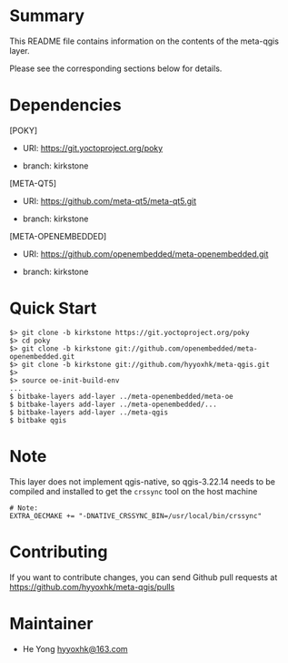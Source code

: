 # Summary

This README file contains information on the contents of the meta-qgis layer.

Please see the corresponding sections below for details.

# Dependencies

[POKY]

- URI: https://git.yoctoproject.org/poky

- branch: kirkstone

[META-QT5]

- URI: https://github.com/meta-qt5/meta-qt5.git

- branch: kirkstone

[META-OPENEMBEDDED]

- URI: https://github.com/openembedded/meta-openembedded.git

- branch: kirkstone

# Quick Start

```shell
$> git clone -b kirkstone https://git.yoctoproject.org/poky
$> cd poky
$> git clone -b kirkstone git://github.com/openembedded/meta-openembedded.git
$> git clone -b kirkstone git://github.com/hyyoxhk/meta-qgis.git
$>
$> source oe-init-build-env
...
$ bitbake-layers add-layer ../meta-openembedded/meta-oe
$ bitbake-layers add-layer ../meta-openembedded/...
$ bitbake-layers add-layer ../meta-qgis
$ bitbake qgis
```

# Note

This layer does not implement qgis-native, so qgis-3.22.14 needs to be compiled and installed to get the `crssync` tool on the host machine

```
# Note:
EXTRA_OECMAKE += "-DNATIVE_CRSSYNC_BIN=/usr/local/bin/crssync"
```

# Contributing

If you want to contribute changes, you can send Github pull requests at https://github.com/hyyoxhk/meta-qgis/pulls

# Maintainer

- He Yong <hyyoxhk@163.com>

